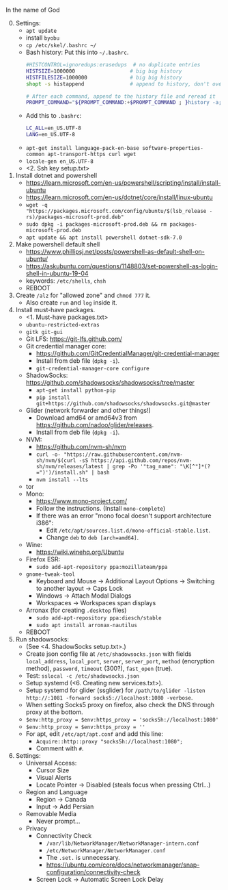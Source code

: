 In the name of God

0. Settings:
   - `apt update`
   - install `byobu`
   - `cp /etc/skel/.bashrc ~/`
   - Bash history: Put this into `~/.bashrc`.
     ```bash
     #HISTCONTROL=ignoredups:erasedups  # no duplicate entries
     HISTSIZE=1000000                  # big big history
     HISTFILESIZE=1000000              # big big history
     shopt -s histappend               # append to history, don't overwrite it

     # After each command, append to the history file and reread it
     PROMPT_COMMAND="${PROMPT_COMMAND:+$PROMPT_COMMAND ; }history -a; history -c; history -r"
     ```
   - Add this to `.bashrc`:
     ```bash
     LC_ALL=en_US.UTF-8
     LANG=en_US.UTF-8
     ```
   - `apt-get install language-pack-en-base software-properties-common apt-transport-https curl wget`
   - `locale-gen en_US.UTF-8`
   - <2. Ssh key setup.txt>
1. Install dotnet and powershell
   - https://learn.microsoft.com/en-us/powershell/scripting/install/install-ubuntu
   - https://learn.microsoft.com/en-us/dotnet/core/install/linux-ubuntu
   - `wget -q "https://packages.microsoft.com/config/ubuntu/$(lsb_release -rs)/packages-microsoft-prod.deb"`
   - `sudo dpkg -i packages-microsoft-prod.deb && rm packages-microsoft-prod.deb`
   - `apt update && apt install powershell dotnet-sdk-7.0`
2. Make powershell default shell
   - https://www.phillipsj.net/posts/powershell-as-default-shell-on-ubuntu/
   - https://askubuntu.com/questions/1148803/set-powershell-as-login-shell-in-ubuntu-19-04
   - keywords: `/etc/shells`, `chsh`
   - REBOOT
3. Create `/alz` for "allowed zone" and `chmod 777` it.
   - Also create `run` and `log` inside it.
4. Install must-have packages.
   - <1. Must-have packages.txt>
   - `ubuntu-restricted-extras`
   - `gitk git-gui`
   - Git LFS: https://git-lfs.github.com/
   - Git credential manager core:
     - https://github.com/GitCredentialManager/git-credential-manager
     - Install from deb file (`dpkg -i`).
     - `git-credential-manager-core configure`
   - ShadowSocks: https://github.com/shadowsocks/shadowsocks/tree/master
     - `apt-get install python-pip`
     - `pip install git+https://github.com/shadowsocks/shadowsocks.git@master`
   - Glider (network forwarder and other things!)
     - Download amd64 or amd64v3 from <https://github.com/nadoo/glider/releases>.
     - Install from deb file (`dpkg -i`).
   - NVM:
     - https://github.com/nvm-sh/nvm
     - `curl -o- "https://raw.githubusercontent.com/nvm-sh/nvm/$(curl -sS https://api.github.com/repos/nvm-sh/nvm/releases/latest | grep -Po '"tag_name": "\K[^"]*(?=")')/install.sh" | bash`
     - `nvm install --lts`
   - tor
   - Mono:
     - https://www.mono-project.com/
     - Follow the instructions. (Install `mono-complete`)
     - If there was an error "mono focal doesn't support architecture i386":
       - Edit `/etc/apt/sources.list.d/mono-official-stable.list`.
       - Change `deb` to `deb [arch=amd64]`.
   - Wine:
     - https://wiki.winehq.org/Ubuntu
   - Firefox ESR:
     - `sudo add-apt-repository ppa:mozillateam/ppa`
   - `gnome-tweak-tool`
     - Keyboard and Mouse -> Additional Layout Options -> Switching to another layout -> Caps Lock
     - Windows -> Attach Modal Dialogs
     - Workspaces -> Workspaces span displays
   - Arronax (for creating `.desktop` files)
     - `sudo add-apt-repository ppa:diesch/stable`
     - `sudo apt install arronax-nautilus`
   - REBOOT
5. Run shadowsocks:
   - (See <4. ShadowSocks setup.txt>.)
   - Create json config file at `/etc/shadowsocks.json` with fields `local_address`, `local_port`, `server`, `server_port`, `method` (encryption method), `password`, `timeout` (300?), `fast_open` (true).
   - Test: `sslocal -c /etc/shadowsocks.json`
   - Setup systemd (<6. Creating new services.txt>).
   - Setup systemd for glider (ssglider) for `/path/to/glider -listen http://:1081 -forward socks5://localhost:1080 -verbose`.
   - When setting Socks5 proxy on firefox, also check the DNS through proxy at the bottom.
   - `$env:http_proxy = $env:https_proxy = 'socks5h://localhost:1080'`
   - `$env:http_proxy = $env:https_proxy = ''`
   - For apt, edit `/etc/apt/apt.conf` and add this line:
     - `Acquire::http::proxy "socks5h://localhost:1080";`
     - Comment with `#`.
6. Settings:
   - Universal Access:
     - Cursor Size
     - Visual Alerts
     - Locate Pointer -> Disabled (steals focus when pressing Ctrl...)
   - Region and Language
     - Region -> Canada
     - Input -> Add Persian
   - Removable Media
     - Never prompt...
   - Privacy
     - Connectivity Check
       - `/var/lib/NetworkManager/NetworkManager-intern.conf`
       - `/etc/NetworkManager/NetworkManager.conf`
       - The `.set.` is unnecessary.
       - https://ubuntu.com/core/docs/networkmanager/snap-configuration/connectivity-check
     - Screen Lock -> Automatic Screen Lock Delay
